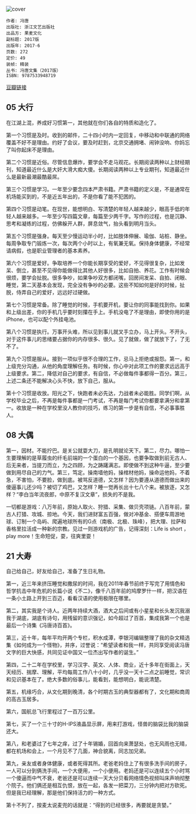 ![cover](https://img3.doubanio.com/view/subject/l/public/s29492842.jpg)

    作者: 冯唐 
    出版社: 浙江文艺出版社
    出品方: 果麦文化
    副标题: 2017版
    出版年: 2017-6
    页数: 272
    定价: 49
    装帧: 精装
    丛书: 冯唐文集（2017版）
    ISBN: 9787533948719

[豆瓣链接](https://book.douban.com/subject/27086924/)

## 05 大行
在江湖上混，养成好习惯第一，其他就在你们各自的特质和造化了。

第一个习惯是及时。收到的邮件，二十四小时内一定回复，中移动和中联通的网络覆盖不好不是理由。约好了会议，要及时赶到，北京交通拥堵、闹钟没响、你妈忘了叫你起床不是理由。

第二个习惯是近俗。尽管信息爆炸，要学会不走马观花。长期阅读两种以上财经期刊，知道最近什么是大奸大滑大痴大傻。长期阅读两种以上专业期刊，知道最近什么是最新最潮最酷最屌。

第三个习惯是学习。一年至少要念四本严肃书籍。严肃书籍的定义是，不是通常在机场能买到的，不是近五年出的，不是你看了能不犯困的。

第四个习惯是动笔。在现世，能想明白、写清楚的年轻人越来越少，眼高手低的年轻人越来越多。一年至少写四篇文章，每篇至少两千字。写作的过程，也是沉静、思考和凝练的过程，仿佛躲开人群，屏息敛气，抬头看到明月当头。

第五个习惯是强身。每天至少慢运动半小时，比如肢体伸展、瑜伽、站桩、静坐。每周争取专门锻炼一次，每次两个小时以上，有氧兼无氧。保持身体健康，不经常请病假，也是职业管理者的基本素养。

第六个习惯是爱好。争取培养一个你能长期享受的爱好，不见得很复杂，比如发呆、倒立，甚至不见得你能做得比其他人好很多，比如自拍、养花。工作有时候会很烦，要学会扯脱。很多争吵，如果争吵双方都闭嘴，回房间发呆、自拍、闭眼、睡觉，第二天基本会发现，完全没有争吵的必要。这些不知如何是好的时候，扯脱，侍弄自己的爱好，远远好过硬做。

第七个习惯是常备。除了睡觉的时候，手机要开机，要让你的同事能找到你。如果和上级出差，你的手机几乎要时刻攥在手上。手机没电了不是理由，即使你用的是iPhone，也可以配个外挂电池。

第八个习惯是执行。万事开头难，所以见到事儿就叉手立办，马上开头。不开头，对于这件事儿的思绪要占据你的内存很多、很久。见了就做，做了就放下了，了无不了。

第九个习惯是服从。接到一项似乎很不合理的工作，忌马上拒绝或报怨。第一，和上级充分沟通，从他的角度理解任务。有时候，你心中对此项工作的要求远远高于上级要求。第二，降低对自己的要求，有自信，不必做每件事都得一百分。第三，上述二条还不能解决心头不快，放下自己，服从。

第十个习惯是收放。阳光之下，快跑者未必先达，力战者未必能胜。同学们啊，从学校毕业之后，不再是每件事都是一门考试，不再是每门考试你都要拿满分和拿第一。收放是一种在学校里没人教你的技巧，练习的第一步是有自信，不必事事胜人。

## 08 大偶
第一，因材。不能拧巴。是关公就耍大刀，是孔明就论天下。第二，尽力。哪怕一生要理解的是草履虫的纤毛前端的一个蛋白的一个基因，也要争取做到前无古人、后无来者，当提刀而立，为之四顾，为之踌躇满志。即使做不到这种牛逼，至少要做到用尽自己的力气。第三，笃定。操南墙他妈，操棺材他妈，操命运他妈，不着急，不害怕，不要脸，做到底。被骂反道德，又怎样？因为要遵从道德而做出来的傻逼事儿还少吗？被切了鸡巴，又怎样？睡一觉再长出十七八个来。被放逐，又怎样？“李白当年流夜郎，中原不复汉文章”，损失的不是我。

一切都是游戏：八万年前，原始人取火、狩猎、采集、做贝壳项链。八百年前，蒙古人打猎、攻城、掠地。今天，我们进财富五百强，做对冲基金、搭便车周游地球、订制一个岛屿、爬遍地球所有的G点（南极、北极、珠峰），把大理、拉萨和香格里拉活成一种新的宗教。见过一则游戏机的广告，记得深刻：Life is short ， play more！生命短促，耍，往爽里耍！

## 21 大寿
自己给自己，好友给自己，准备了生日礼物。

第一，近三年来挤压睡觉和撒尿的时间，我在2011年春节前终于写完了用情色和哲学抗击中年危机的长篇小说《不二》，像千八百年前的鸠摩罗什一样，把汉语在一条小土路上开到三百迈，看看汉语的使用极限在哪里。

第二，其实我是个诗人。近两年持续大酒，酒大之后间或有小星星和长头发沉我溺我于湖底，湖底有诗句，用残留的意识强记，如今超过了百首，集成我第一个也是最后一个诗集《冯唐诗百首》。

第三，近十年，每年平均开两个专栏，积水成潭，李银河编辑整理了我的杂文精选集《如何成为一个怪物》，并序，过誉说：“希望读者和我一样，共同享受阅读冯唐文字的巨大快感，共同见证中国又一位杰出写作者的诞生。”

第四，二十二年在学校里，学习汉字、英文、人体、商业，近十多年在街面上，天天经历、揣摩、理解，平均每周工作八十小时，几乎没一天十二点之前睡觉，常识和见识基本在了。绝大多数的俗事儿，能看到，能想明白，能说清楚。

第五，机缘巧合，从文化期到晚清，各个时期古玉的典型器都有了，文化期和商周的高古玉居多。

第六，国航总飞行里程过了一百万公里。

第七，买了一个三十寸的H-IPS液晶显示屏，用来打游戏，怪兽的脑袋比我的脑袋还大。

第八，和老婆过了七年之痒，过了十年锡婚，回首向来萧瑟处，也无风雨也无晴，都在机场和会上，一个月见不了几面，神合貌离，同志加兄弟。

第九，亲友或者身体健康，或者死得其所。老爸老妈住上了有很多洗手间的房子，一人可以分到俩洗手间，一个大便用，一个小便用。老妈还是可以连续五个小时骂一个傻逼而中气不衰，老爸还是可以连续一天大分贝看网络情色视频叫床声响彻整个院子。他们俩还是相互仇恨，放在一起，各发一把菜刀，三分钟内把对方砍死。但是我已经理解，那是他们保持活力的一种方式。

第十不列了，按麦太说麦兜的话就是：“得到的已经很多，再要就是贪婪。”
